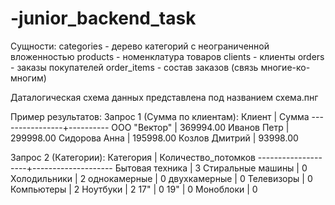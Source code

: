 # -junior_backend_task
Сущности:
  categories - дерево категорий с неограниченной вложенностью
  products - номенклатура товаров
  clients - клиенты
  orders - заказы покупателей
  order_items - состав заказов (связь многие-ко-многим)

Даталогическая схема данных представлена под названием схема.пнг

Пример результатов:
  Запрос 1 (Сумма по клиентам):
  Клиент          | Сумма
  ----------------+----------
  ООО "Вектор"    | 369994.00
  Иванов Петр     | 299998.00
  Сидорова Анна   | 195998.00
  Козлов Дмитрий  | 93998.00
  
  Запрос 2 (Категории):
  Категория          | Количество_потомков
  --------------------+--------------------
  Бытовая техника    | 3
  Стиральные машины  | 0
  Холодильники       | 2
  однокамерные       | 0
  двухкамерные       | 0
  Телевизоры         | 0
  Компьютеры         | 2
  Ноутбуки           | 2
  17"                | 0
  19"                | 0
  Моноблоки          | 0
